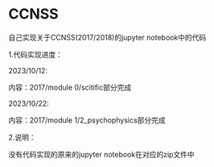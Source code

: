 # CCNSS
自己实现关于CCNSS(2017/2018)的jupyter notebook中的代码

1.代码实现进度：

2023/10/12:

内容：2017/module 0/scitific部分完成    

2023/10/22:

内容：2017/module 1/2_psychophysics部分完成  

2.说明：

没有代码实现的原来的jupyter notebook在对应的zip文件中
